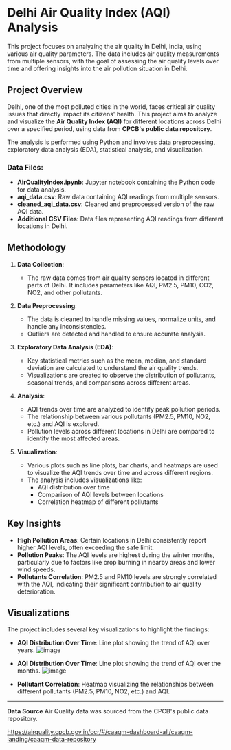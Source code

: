 # Delhi Air Quality Index (AQI) Analysis

This project focuses on analyzing the air quality in Delhi, India, using various air quality parameters. The data includes air quality measurements from multiple sensors, with the goal of assessing the air quality levels over time and offering insights into the air pollution situation in Delhi.

## Project Overview

Delhi, one of the most polluted cities in the world, faces critical air quality issues that directly impact its citizens' health. This project aims to analyze and visualize the **Air Quality Index (AQI)** for different locations across Delhi over a specified period, using data from **CPCB's public data repository**.

The analysis is performed using Python and involves data preprocessing, exploratory data analysis (EDA), statistical analysis, and visualization.

### Data Files:
- **AirQualityIndex.ipynb**: Jupyter notebook containing the Python code for data analysis.
- **aqi_data.csv**: Raw data containing AQI readings from multiple sensors.
- **cleaned_aqi_data.csv**: Cleaned and preprocessed version of the raw AQI data.
- **Additional CSV Files**: Data files representing AQI readings from different locations in Delhi.

## Methodology

1. **Data Collection**:
   - The raw data comes from air quality sensors located in different parts of Delhi. It includes parameters like AQI, PM2.5, PM10, CO2, NO2, and other pollutants.
   
2. **Data Preprocessing**:
   - The data is cleaned to handle missing values, normalize units, and handle any inconsistencies.
   - Outliers are detected and handled to ensure accurate analysis.

3. **Exploratory Data Analysis (EDA)**:
   - Key statistical metrics such as the mean, median, and standard deviation are calculated to understand the air quality trends.
   - Visualizations are created to observe the distribution of pollutants, seasonal trends, and comparisons across different areas.

4. **Analysis**:
   - AQI trends over time are analyzed to identify peak pollution periods.
   - The relationship between various pollutants (PM2.5, PM10, NO2, etc.) and AQI is explored.
   - Pollution levels across different locations in Delhi are compared to identify the most affected areas.

5. **Visualization**:
   - Various plots such as line plots, bar charts, and heatmaps are used to visualize the AQI trends over time and across different regions.
   - The analysis includes visualizations like:
     - AQI distribution over time
     - Comparison of AQI levels between locations
     - Correlation heatmap of different pollutants

## Key Insights

- **High Pollution Areas**: Certain locations in Delhi consistently report higher AQI levels, often exceeding the safe limit.
- **Pollution Peaks**: The AQI levels are highest during the winter months, particularly due to factors like crop burning in nearby areas and lower wind speeds.
- **Pollutants Correlation**: PM2.5 and PM10 levels are strongly correlated with the AQI, indicating their significant contribution to air quality deterioration.

## Visualizations

The project includes several key visualizations to highlight the findings:

- **AQI Distribution Over Time**: Line plot showing the trend of AQI over years.
  ![image](https://github.com/user-attachments/assets/2aaea991-3ff0-4132-9dae-69b9d4886035)

- **AQI Distribution Over Time**: Line plot showing the trend of AQI over the months.
  ![image](https://github.com/user-attachments/assets/60223d04-02e4-4988-843b-3ba34fba799b)


- **Pollutant Correlation**: Heatmap visualizing the relationships between different pollutants (PM2.5, PM10, NO2, etc.) and AQI.


---

**Data Source**  Air Quality data was sourced from the CPCB's public data repository.

https://airquality.cpcb.gov.in/ccr/#/caaqm-dashboard-all/caaqm-landing/caaqm-data-repository
